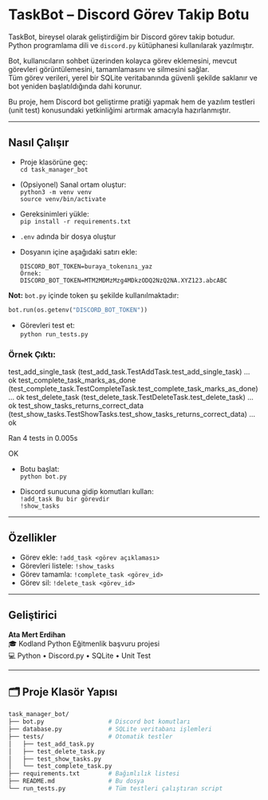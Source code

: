 # TaskBot – Discord Görev Takip Botu

TaskBot, bireysel olarak geliştirdiğim bir Discord görev takip botudur. Python programlama dili ve `discord.py` kütüphanesi kullanılarak yazılmıştır.

Bot, kullanıcıların sohbet üzerinden kolayca görev eklemesini, mevcut görevleri görüntülemesini, tamamlamasını ve silmesini sağlar.  
Tüm görev verileri, yerel bir SQLite veritabanında güvenli şekilde saklanır ve bot yeniden başlatıldığında dahi korunur.

Bu proje, hem Discord bot geliştirme pratiği yapmak hem de yazılım testleri (unit test) konusundaki yetkinliğimi artırmak amacıyla hazırlanmıştır.

---

##  Nasıl Çalışır

- Proje klasörüne geç:  
  `cd task_manager_bot`

- (Opsiyonel) Sanal ortam oluştur:  
  `python3 -m venv venv`  
  `source venv/bin/activate`

- Gereksinimleri yükle:  
  `pip install -r requirements.txt`

- `.env` adında bir dosya oluştur

- Dosyanın içine aşağıdaki satırı ekle:
  ```env
  DISCORD_BOT_TOKEN=buraya_tokenını_yaz
  Örnek:
  DISCORD_BOT_TOKEN=MTM2MDMzMzg4MDkzODQ2NzQ2NA.XYZ123.abcABC

 **Not:** `bot.py` içinde token şu şekilde kullanılmaktadır:

 ```python
 bot.run(os.getenv("DISCORD_BOT_TOKEN"))
 ```

- Görevleri test et:  
  `python run_tests.py`  

###  Örnek Çıktı:

test_add_single_task (test_add_task.TestAddTask.test_add_single_task) ... ok test_complete_task_marks_as_done (test_complete_task.TestCompleteTask.test_complete_task_marks_as_done) ... ok test_delete_task (test_delete_task.TestDeleteTask.test_delete_task) ... ok test_show_tasks_returns_correct_data (test_show_tasks.TestShowTasks.test_show_tasks_returns_correct_data) ... ok

Ran 4 tests in 0.005s

OK

- Botu başlat:  
  `python bot.py`

- Discord sunucuna gidip komutları kullan:  
  `!add_task Bu bir görevdir`  
  `!show_tasks`

---

##  Özellikler

-  Görev ekle: `!add_task <görev açıklaması>`
-  Görevleri listele: `!show_tasks`
-  Görev tamamla: `!complete_task <görev_id>`
-  Görev sil: `!delete_task <görev_id>`

---

##  Geliştirici

**Ata Mert Erdihan**  
🎓 Kodland Python Eğitmenlik başvuru projesi  
💻 Python • Discord.py • SQLite • Unit Test

---

## 🗂️ Proje Klasör Yapısı

```bash
task_manager_bot/
├── bot.py                  # Discord bot komutları
├── database.py             # SQLite veritabanı işlemleri
├── tests/                  # Otomatik testler
│   ├── test_add_task.py
│   ├── test_delete_task.py
│   ├── test_show_tasks.py
│   └── test_complete_task.py
├── requirements.txt        # Bağımlılık listesi
├── README.md               # Bu dosya
└── run_tests.py            # Tüm testleri çalıştıran script
